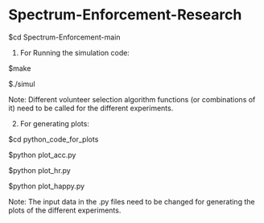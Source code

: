 # Spectrum-Enforcement-Research

$cd Spectrum-Enforcement-main


1) For Running the simulation code:


$make

$./simul

Note: Different volunteer selection algorithm functions (or combinations of it) need to be called for the different experiments. 
 
2) For generating plots:

$cd python_code_for_plots

$python plot_acc.py

$python plot_hr.py

$python plot_happy.py

Note: The input data in the .py files need to be changed for generating the plots of the different experiments. 

